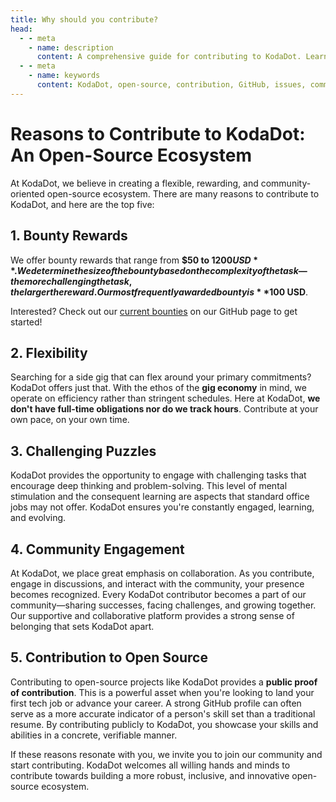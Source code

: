 ```yaml
---
title: Why should you contribute?
head:
  - - meta
    - name: description
      content: A comprehensive guide for contributing to KodaDot. Learn about reasons to contribute, the process of issue handling, effective communication, contributor rewards, leaderboard, KodaDot's burn rate, hiring, contribution tracker, other types of contributions, and Meta-Hours.
  - - meta
    - name: keywords
      content: KodaDot, open-source, contribution, GitHub, issues, communication, rewards, leaderboard, burn rate, hiring, tracker, Meta-Hours
---
```


# Reasons to Contribute to KodaDot: An Open-Source Ecosystem

At KodaDot, we believe in creating a flexible, rewarding, and community-oriented open-source ecosystem. There are many reasons to contribute to KodaDot, and here are the top five:

## 1. Bounty Rewards
We offer bounty rewards that range from **$50 to $1200 USD**. We determine the size of the bounty based on the complexity of the task—the more challenging the task, the larger the reward. Our most frequently awarded bounty is **$100 USD**. 

Interested? Check out our [current bounties](https://github.com/kodadot/nft-gallery/labels) on our GitHub page to get started!

## 2. Flexibility
Searching for a side gig that can flex around your primary commitments? KodaDot offers just that. With the ethos of the **gig economy** in mind, we operate on efficiency rather than stringent schedules. Here at KodaDot, **we don't have full-time obligations nor do we track hours**. Contribute at your own pace, on your own time.

## 3. Challenging Puzzles
KodaDot provides the opportunity to engage with challenging tasks that encourage deep thinking and problem-solving. This level of mental stimulation and the consequent learning are aspects that standard office jobs may not offer. KodaDot ensures you're constantly engaged, learning, and evolving.

## 4. Community Engagement
At KodaDot, we place great emphasis on collaboration. As you contribute, engage in discussions, and interact with the community, your presence becomes recognized. Every KodaDot contributor becomes a part of our community—sharing successes, facing challenges, and growing together. Our supportive and collaborative platform provides a strong sense of belonging that sets KodaDot apart.

## 5. Contribution to Open Source
Contributing to open-source projects like KodaDot provides a **public proof of contribution**. This is a powerful asset when you're looking to land your first tech job or advance your career. A strong GitHub profile can often serve as a more accurate indicator of a person's skill set than a traditional resume. By contributing publicly to KodaDot, you showcase your skills and abilities in a concrete, verifiable manner.

If these reasons resonate with you, we invite you to join our community and start contributing. KodaDot welcomes all willing hands and minds to contribute towards building a more robust, inclusive, and innovative open-source ecosystem.

